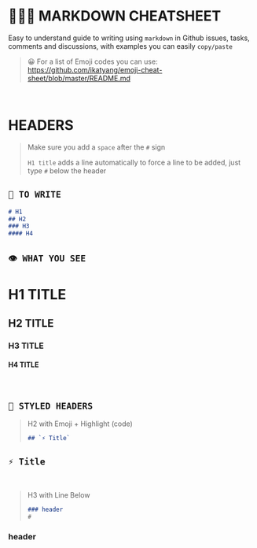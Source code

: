 # 👨🏻‍🏫 MARKDOWN CHEATSHEET
Easy to understand guide to writing using `markdown` in Github issues, tasks, comments and discussions, with examples you can easily `copy/paste`

> 😀 For a list of Emoji codes you can use:
> <https://github.com/ikatyang/emoji-cheat-sheet/blob/master/README.md>

&nbsp;
# HEADERS
> Make sure you add a `space` after the `#` sign
> 
> `H1 title` adds a line automatically
> to force a line to be added, just type `#` below the header
> 

## `📝 TO WRITE`
```markdown
# H1
## H2
### H3
#### H4
```

## `👁️ WHAT YOU SEE`

# H1 TITLE
## H2 TITLE
### H3 TITLE
#### H4 TITLE

&nbsp;
## `🎨 STYLED HEADERS`

> H2 with Emoji + Highlight (code)
> ```markdown
> ## `⚡️ Title`
> ```
 ## `⚡️ Title`

&nbsp;
> H3 with Line Below
> ```markdown
> ### header
> #
> ```
### header
#

&nbsp;
